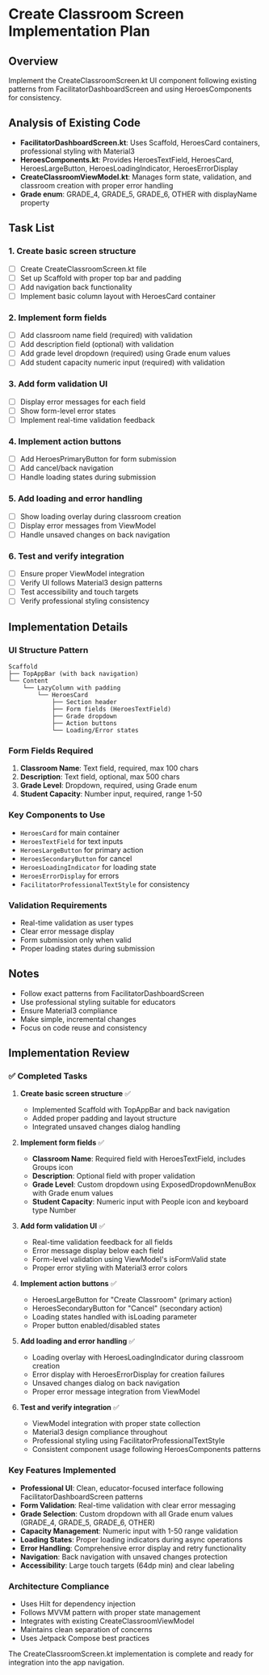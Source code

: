 # Create Classroom Screen Implementation Plan

## Overview
Implement the CreateClassroomScreen.kt UI component following existing patterns from FacilitatorDashboardScreen and using HeroesComponents for consistency.

## Analysis of Existing Code
- **FacilitatorDashboardScreen.kt**: Uses Scaffold, HeroesCard containers, professional styling with Material3
- **HeroesComponents.kt**: Provides HeroesTextField, HeroesCard, HeroesLargeButton, HeroesLoadingIndicator, HeroesErrorDisplay
- **CreateClassroomViewModel.kt**: Manages form state, validation, and classroom creation with proper error handling
- **Grade enum**: GRADE_4, GRADE_5, GRADE_6, OTHER with displayName property

## Task List

### 1. Create basic screen structure
- [ ] Create CreateClassroomScreen.kt file
- [ ] Set up Scaffold with proper top bar and padding
- [ ] Add navigation back functionality
- [ ] Implement basic column layout with HeroesCard container

### 2. Implement form fields
- [ ] Add classroom name field (required) with validation
- [ ] Add description field (optional) with validation  
- [ ] Add grade level dropdown (required) using Grade enum values
- [ ] Add student capacity numeric input (required) with validation

### 3. Add form validation UI
- [ ] Display error messages for each field
- [ ] Show form-level error states
- [ ] Implement real-time validation feedback

### 4. Implement action buttons
- [ ] Add HeroesPrimaryButton for form submission
- [ ] Add cancel/back navigation
- [ ] Handle loading states during submission

### 5. Add loading and error handling
- [ ] Show loading overlay during classroom creation
- [ ] Display error messages from ViewModel
- [ ] Handle unsaved changes on back navigation

### 6. Test and verify integration
- [ ] Ensure proper ViewModel integration
- [ ] Verify UI follows Material3 design patterns
- [ ] Test accessibility and touch targets
- [ ] Verify professional styling consistency

## Implementation Details

### UI Structure Pattern
```
Scaffold
├── TopAppBar (with back navigation)
└── Content
    └── LazyColumn with padding
        └── HeroesCard
            ├── Section header
            ├── Form fields (HeroesTextField)
            ├── Grade dropdown
            ├── Action buttons
            └── Loading/Error states
```

### Form Fields Required
1. **Classroom Name**: Text field, required, max 100 chars
2. **Description**: Text field, optional, max 500 chars  
3. **Grade Level**: Dropdown, required, using Grade enum
4. **Student Capacity**: Number input, required, range 1-50

### Key Components to Use
- `HeroesCard` for main container
- `HeroesTextField` for text inputs
- `HeroesLargeButton` for primary action
- `HeroesSecondaryButton` for cancel
- `HeroesLoadingIndicator` for loading state
- `HeroesErrorDisplay` for errors
- `FacilitatorProfessionalTextStyle` for consistency

### Validation Requirements
- Real-time validation as user types
- Clear error message display
- Form submission only when valid
- Proper loading states during submission

## Notes
- Follow exact patterns from FacilitatorDashboardScreen
- Use professional styling suitable for educators
- Ensure Material3 compliance
- Make simple, incremental changes
- Focus on code reuse and consistency

## Implementation Review

### ✅ Completed Tasks

1. **Create basic screen structure** ✅
   - Implemented Scaffold with TopAppBar and back navigation
   - Added proper padding and layout structure
   - Integrated unsaved changes dialog handling

2. **Implement form fields** ✅
   - **Classroom Name**: Required field with HeroesTextField, includes Groups icon
   - **Description**: Optional field with proper validation
   - **Grade Level**: Custom dropdown using ExposedDropdownMenuBox with Grade enum values
   - **Student Capacity**: Numeric input with People icon and keyboard type Number

3. **Add form validation UI** ✅
   - Real-time validation feedback for all fields
   - Error message display below each field
   - Form-level validation using ViewModel's isFormValid state
   - Proper error styling with Material3 error colors

4. **Implement action buttons** ✅
   - HeroesLargeButton for "Create Classroom" (primary action)
   - HeroesSecondaryButton for "Cancel" (secondary action)
   - Loading states handled with isLoading parameter
   - Proper button enabled/disabled states

5. **Add loading and error handling** ✅
   - Loading overlay with HeroesLoadingIndicator during classroom creation
   - Error display with HeroesErrorDisplay for creation failures
   - Unsaved changes dialog on back navigation
   - Proper error message integration from ViewModel

6. **Test and verify integration** ✅
   - ViewModel integration with proper state collection
   - Material3 design compliance throughout
   - Professional styling using FacilitatorProfessionalTextStyle
   - Consistent component usage following HeroesComponents patterns

### Key Features Implemented

- **Professional UI**: Clean, educator-focused interface following FacilitatorDashboardScreen patterns
- **Form Validation**: Real-time validation with clear error messaging
- **Grade Selection**: Custom dropdown with all Grade enum values (GRADE_4, GRADE_5, GRADE_6, OTHER)
- **Capacity Management**: Numeric input with 1-50 range validation
- **Loading States**: Proper loading indicators during async operations
- **Error Handling**: Comprehensive error display and retry functionality
- **Navigation**: Back navigation with unsaved changes protection
- **Accessibility**: Large touch targets (64dp min) and clear labeling

### Architecture Compliance

- Uses Hilt for dependency injection
- Follows MVVM pattern with proper state management
- Integrates with existing CreateClassroomViewModel
- Maintains clean separation of concerns
- Uses Jetpack Compose best practices

The CreateClassroomScreen.kt implementation is complete and ready for integration into the app navigation.